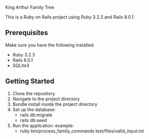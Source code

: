 King Arthur Family Tree

This is a Ruby on Rails project using Ruby 3.2.3 and Rails 8.0.1.

## Prerequisites

Make sure you have the following installed:
- Ruby 3.2.3
- Rails 8.0.1
- SQLite3

## Getting Started

1. Clone the repository
2. Navigate to the project directory
3. Bundle install inside the project directory
4. Set up the database:
    - rails db:migrate
    - rails db:seed
5. Run the application:
    example:
    - ruby bin/process_family_commands test/files/valid_input.txt
